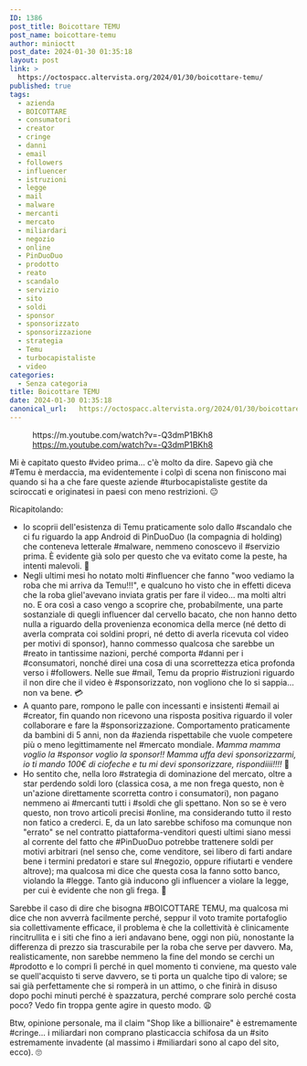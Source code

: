 ```yaml
---
ID: 1386
post_title: Boicottare TEMU
post_name: boicottare-temu
author: minioctt
post_date: 2024-01-30 01:35:18
layout: post
link: >
  https://octospacc.altervista.org/2024/01/30/boicottare-temu/
published: true
tags:
  - azienda
  - BOICOTTARE
  - consumatori
  - creator
  - cringe
  - danni
  - email
  - followers
  - influencer
  - istruzioni
  - legge
  - mail
  - malware
  - mercanti
  - mercato
  - miliardari
  - negozio
  - online
  - PinDuoDuo
  - prodotto
  - reato
  - scandalo
  - servizio
  - sito
  - soldi
  - sponsor
  - sponsorizzato
  - sponsorizzazione
  - strategia
  - Temu
  - turbocapistaliste
  - video
categories:
  - Senza categoria
title: Boicottare TEMU
date: 2024-01-30 01:35:18
canonical_url:   https://octospacc.altervista.org/2024/01/30/boicottare-temu/
---
```

<!-- wp:embed {"url":"https://m.youtube.com/watch?v=-Q3dmP1BKh8","type":"video","providerNameSlug":"youtube","responsive":true,"className":"wp-embed-aspect-16-9 wp-has-aspect-ratio"} -->
<figure class="wp-block-embed is-type-video is-provider-youtube wp-block-embed-youtube wp-embed-aspect-16-9 wp-has-aspect-ratio"><div class="wp-block-embed__wrapper">
https://m.youtube.com/watch?v=-Q3dmP1BKh8
</div><figcaption class="wp-element-caption"><a href="https://m.youtube.com/watch?v=-Q3dmP1BKh8">https://m.youtube.com/watch?v=-Q3dmP1BKh8</a></figcaption></figure>
<!-- /wp:embed -->

<!-- wp:paragraph -->
<p></p>
<!-- /wp:paragraph -->

<!-- wp:paragraph -->
<p>Mi è capitato questo #video prima... c'è molto da dire. Sapevo già che #Temu è merdaccia, ma evidentemente i colpì di scena non finiscono mai quando si ha a che fare queste aziende #turbocapistaliste gestite da sciroccati e originatesi in paesi con meno restrizioni. 😐️</p>
<!-- /wp:paragraph -->

<!-- wp:paragraph -->
<p>Ricapitolando:</p>
<!-- /wp:paragraph -->

<!-- wp:list -->
<ul><!-- wp:list-item -->
<li>Io scoprii dell'esistenza di Temu praticamente solo dallo #scandalo che ci fu riguardo la app Android di PinDuoDuo (la compagnia di holding) che conteneva letterale #malware, nemmeno conoscevo il #servizio prima. È evidente già solo per questo che va evitato come la peste, ha intenti malevoli. 👿️</li>
<!-- /wp:list-item -->

<!-- wp:list-item -->
<li>Negli ultimi mesi ho notato molti #influencer che fanno "woo vediamo la roba che mi arriva da Temu!!!", e qualcuno ho visto che in effetti diceva che la roba gliel'avevano inviata gratis per fare il video... ma molti altri no. E ora così a caso vengo a scoprire che, probabilmente, una parte sostanziale di quegli influencer dal cervello bacato, che non hanno detto nulla a riguardo della provenienza economica della merce (né detto di averla comprata coi soldini propri, né detto di averla ricevuta col video per motivi di sponsor), hanno commesso qualcosa che sarebbe un #reato in tantissime nazioni, perché comporta #danni per i #consumatori, nonché direi una cosa di una scorrettezza etica profonda verso i #followers. Nelle sue #mail, Temu da proprio #istruzioni riguardo il non dire che il video è #sponsorizzato, non vogliono che lo si sappia... non va bene. 💳️</li>
<!-- /wp:list-item -->

<!-- wp:list-item -->
<li>A quanto pare, rompono le palle con incessanti e insistenti #email ai #creator, fin quando non ricevono una risposta positiva riguardo il voler collaborare e fare la #sponsorizzazione. Comportamento praticamente da bambini di 5 anni, non da #azienda rispettabile che vuole competere più o meno legittimamente nel #mercato mondiale. <em>Mamma mamma voglio la #sponsor voglio la sponsor!! Mamma uffa devi sponsorizzarmi, io ti mando 100€ di ciofeche e tu mi devi sponsorizzare, rispondiiii!!!!</em> 🤑️</li>
<!-- /wp:list-item -->

<!-- wp:list-item -->
<li>Ho sentito che, nella loro #strategia di dominazione del mercato, oltre a star perdendo soldi loro (classica cosa, a me non frega questo, non è un'azione direttamente scorretta contro i consumatori), non pagano nemmeno ai #mercanti tutti i #soldi che gli spettano. Non so se è vero questo, non trovo articoli precisi #online, ma considerando tutto il resto non fatico a crederci. E, da un lato sarebbe schifoso ma comunque non "errato" se nel contratto piattaforma-venditori questi ultimi siano messi al corrente del fatto che #PinDuoDuo potrebbe trattenere soldi per motivi arbitrari (nel senso che, come venditore, sei libero di farti andare bene i termini predatori e stare sul #negozio, oppure rifiutarti e vendere altrove); ma qualcosa mi dice che questa cosa la fanno sotto banco, violando la #legge. Tanto già inducono gli influencer a violare la legge, per cui è evidente che non gli frega. 🔪️</li>
<!-- /wp:list-item --></ul>
<!-- /wp:list -->

<!-- wp:paragraph -->
<p>Sarebbe il caso di dire che bisogna #BOICOTTARE TEMU, ma qualcosa mi dice che non avverrà facilmente perché, seppur il voto tramite portafoglio sia collettivamente efficace, il problema è che la collettività è clinicamente rincitrullita e i siti che fino a ieri andavano bene, oggi non più, nonostante la differenza di prezzo sia trascurabile per la roba che serve per davvero. Ma, realisticamente, non sarebbe nemmeno la fine del mondo se cerchi un #prodotto e lo compri lì perché in quel momento ti conviene, ma questo vale se quell'acquisto ti serve davvero, se ti porta un qualche tipo di valore; se sai già perfettamente che si romperà in un attimo, o che finirà in disuso dopo pochi minuti perché è spazzatura, perché comprare solo perché costa poco? Vedo fin troppa gente agire in questo modo. 😩️</p>
<!-- /wp:paragraph -->

<!-- wp:paragraph -->
<p>Btw, opinione personale, ma il claim "Shop like a billionaire" è estremamente #cringe... i miliardari non comprano plasticaccia schifosa da un #sito estremamente invadente (al massimo i #miliardari sono al capo del sito, ecco). 🙄️</p>
<!-- /wp:paragraph -->